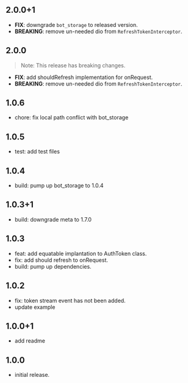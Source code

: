 ## 2.0.0+1

- **FIX**: downgrade `bot_storage` to released version.
- **BREAKING**: remove un-needed dio from `RefreshTokenInterceptor`.

## 2.0.0

> Note: This release has breaking changes.

 - **FIX**: add shouldRefresh implementation for onRequest.
 - **BREAKING**: remove un-needed dio from `RefreshTokenInterceptor`.

## 1.0.6

* chore: fix local path conflict with bot_storage

## 1.0.5

* test: add test files

## 1.0.4

* build: pump up bot_storage to 1.0.4 

## 1.0.3+1

* build: downgrade meta to 1.7.0

## 1.0.3

* feat: add equatable implantation to AuthToken class.
* fix: add should refresh to onRequest.
* build: pump up dependencies.


## 1.0.2

* fix: token stream  event has not been added.
* update example


## 1.0.0+1

* add readme

## 1.0.0

* initial release.
